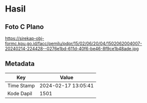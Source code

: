 # Hasil

## Foto C Plano

https://sirekap-obj-formc.kpu.go.id/facc/pemilu/pdpr/15/02/06/20/04/1502062004007-20240214-224428--0276e1bd-611d-40f6-be46-8f9ce1b48ade.jpg


## Metadata

| Key        | Value               |
| ---------- | ------------------- |
| Time Stamp | 2024-02-17 13:05:41 |
| Kode Dapil | 1501                |



